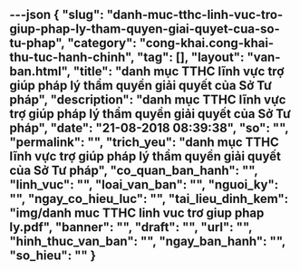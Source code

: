 ---json
{
    "slug": "danh-muc-tthc-linh-vuc-tro-giup-phap-ly-tham-quyen-giai-quyet-cua-so-tu-phap",
    "category": "cong-khai.cong-khai-thu-tuc-hanh-chinh",
    "tag": [],
    "layout": "van-ban.html",
    "title": "danh mục TTHC lĩnh vực trợ giúp pháp lý thẩm quyền giải quyết của Sở Tư pháp",
    "description": "danh mục TTHC lĩnh vực trợ giúp pháp lý thẩm quyền giải quyết của Sở Tư pháp",
    "date": "21-08-2018 08:39:38",
    "so": "",
    "permalink": "",
    "trich_yeu": "danh mục TTHC lĩnh vực trợ giúp pháp lý thẩm quyền giải quyết của Sở Tư pháp",
    "co_quan_ban_hanh": "",
    "linh_vuc": "",
    "loai_van_ban": "",
    "nguoi_ky": "",
    "ngay_co_hieu_luc": "",
    "tai_lieu_dinh_kem": "img/danh muc TTHC linh vuc trơ giup phap ly.pdf",
    "banner": "",
    "draft": "",
    "url": "",
    "hinh_thuc_van_ban": "",
    "ngay_ban_hanh": "",
    "so_hieu": ""
}
---
